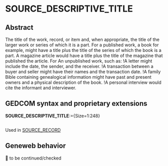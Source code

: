 ﻿# SOURCE_DESCRIPTIVE_TITLE
## Abstract
The title of the work, record, or item and, when appropriate, the title of the larger work or series of
which it is a part.
For a published work, a book for example, might have a title plus the title of the series of which the
book is a part. A magazine article would have a title plus the title of the magazine that published the
article.
For An unpublished work, such as:
!A letter might include the date, the sender, and the receiver.
!A transaction between a buyer and seller might have their names and the transaction date.
!A family Bible containing genealogical information might have past and present owners and a
physical description of the book.
!A personal interview would cite the informant and interviewer.


## GEDCOM syntax and proprietary extensions

**SOURCE_DESCRIPTIVE_TITLE**:={Size=1:248}
<pre>
</pre>
Used in <a href=Ged.SOURCE_RECORD.md>SOURCE_RECORD</a><br />


## Geneweb behavior



🚧 to be continued/checked

